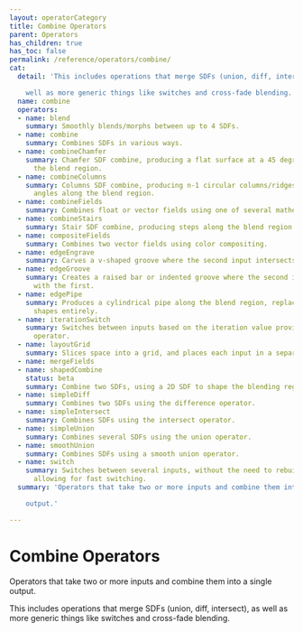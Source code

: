 ```yaml
---
layout: operatorCategory
title: Combine Operators
parent: Operators
has_children: true
has_toc: false
permalink: /reference/operators/combine/
cat:
  detail: 'This includes operations that merge SDFs (union, diff, intersect), as

    well as more generic things like switches and cross-fade blending.'
  name: combine
  operators:
  - name: blend
    summary: Smoothly blends/morphs between up to 4 SDFs.
  - name: combine
    summary: Combines SDFs in various ways.
  - name: combineChamfer
    summary: Chamfer SDF combine, producing a flat surface at a 45 degree angle along
      the blend region.
  - name: combineColumns
    summary: Columns SDF combine, producing n-1 circular columns/ridges at a 45 degree
      angles along the blend region.
  - name: combineFields
    summary: Combines float or vector fields using one of several mathematical operations.
  - name: combineStairs
    summary: Stair SDF combine, producing steps along the blend region.
  - name: compositeFields
    summary: Combines two vector fields using color compositing.
  - name: edgeEngrave
    summary: Carves a v-shaped groove where the second input intersects with the first.
  - name: edgeGroove
    summary: Creates a raised bar or indented groove where the second input intersects
      with the first.
  - name: edgePipe
    summary: Produces a cylindrical pipe along the blend region, replacing the input
      shapes entirely.
  - name: iterationSwitch
    summary: Switches between inputs based on the iteration value provided by a downstream
      operator.
  - name: layoutGrid
    summary: Slices space into a grid, and places each input in a separate cell.
  - name: mergeFields
  - name: shapedCombine
    status: beta
    summary: Combine two SDFs, using a 2D SDF to shape the blending region.
  - name: simpleDiff
    summary: Combines two SDFs using the difference operator.
  - name: simpleIntersect
    summary: Combines SDFs using the intersect operator.
  - name: simpleUnion
    summary: Combines several SDFs using the union operator.
  - name: smoothUnion
    summary: Combines SDFs using a smooth union operator.
  - name: switch
    summary: Switches between several inputs, without the need to rebuild the shader,
      allowing for fast switching.
  summary: 'Operators that take two or more inputs and combine them into a single

    output.'

---
```


# Combine Operators

Operators that take two or more inputs and combine them into a single
output.

This includes operations that merge SDFs (union, diff, intersect), as
well as more generic things like switches and cross-fade blending.
